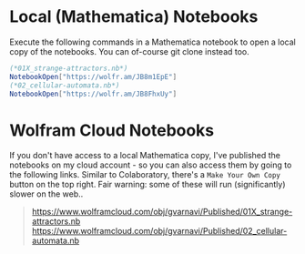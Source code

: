 # Local (Mathematica) Notebooks
Execute the following commands in a Mathematica notebook to open a local copy of the notebooks.
You can of-course git clone instead too. 
```mathematica
(*01X_strange-attractors.nb*)
NotebookOpen["https://wolfr.am/JB8m1EpE"]
(*02_cellular-automata.nb*)
NotebookOpen["https://wolfr.am/JB8FhxUy"]
```
# Wolfram Cloud Notebooks
If you don't have access to a local Mathematica copy, I've published the notebooks on my cloud account - so you can also access them by going to the following links. Similar to Colaboratory, there's a `Make Your Own Copy` button on the top right. Fair warning: some of these will run (significantly) slower on the web..
>https://www.wolframcloud.com/obj/gvarnavi/Published/01X_strange-attractors.nb
>https://www.wolframcloud.com/obj/gvarnavi/Published/02_cellular-automata.nb
